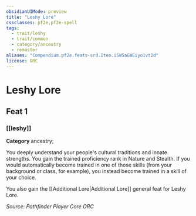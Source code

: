 ```yaml
---
obsidianUIMode: preview
title: "Leshy Lore"
cssclasses: pf2e,pf2e-spell
tags:
  - trait/leshy
  - trait/common
  - category/ancestry
  - remaster
aliases: "Compendium.pf2e.feats-srd.Item.i5W5aGWEiyo1vt2d"
license: ORC
---
```

# Leshy Lore
## Feat 1
### [[leshy]]

**Category** ancestry; 




You deeply understand your people's cultural traditions and innate strengths. You gain the trained proficiency rank in Nature and Stealth. If you would automatically become trained in one of those skills (from your background or class, for example), you instead become trained in a skill of your choice.

You also gain the [[Additional Lore|Additional Lore]] general feat for Leshy Lore.

*Source: Pathfinder Player Core*
*ORC*
